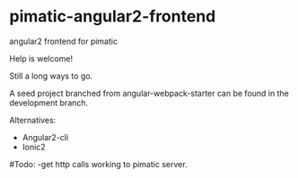 # pimatic-angular2-frontend
angular2 frontend for pimatic

Help is welcome!

Still a long ways to go. 

A seed project branched from angular-webpack-starter can be found in the development branch.

Alternatives:
- Angular2-cli 
- Ionic2

#Todo:
-get http calls working to pimatic server.
